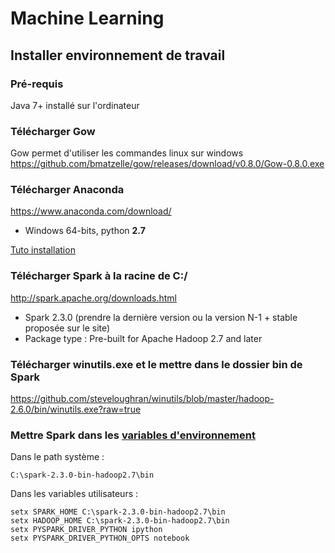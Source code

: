 # Machine Learning

## Installer environnement de travail

### Pré-requis 
Java 7+ installé sur l'ordinateur

### Télécharger Gow
Gow permet d'utiliser les commandes linux sur windows
https://github.com/bmatzelle/gow/releases/download/v0.8.0/Gow-0.8.0.exe

### Télécharger Anaconda 
https://www.anaconda.com/download/ 

- Windows 64-bits, python **2.7**

[Tuto installation](https://medium.com/@GalarnykMichael/install-python-on-windows-anaconda-c63c7c3d1444)

### Télécharger Spark à la racine de C:/
http://spark.apache.org/downloads.html 
- Spark 2.3.0 (prendre la dernière version ou la version N-1 + stable proposée sur le site)
- Package type : Pre-built for Apache Hadoop 2.7 and later

### Télécharger winutils.exe et le mettre dans le dossier bin de Spark
https://github.com/steveloughran/winutils/blob/master/hadoop-2.6.0/bin/winutils.exe?raw=true

### Mettre Spark dans les [variables d'environnement](https://ss64.com/nt/set.html)
Dans le path système : 
```
C:\spark-2.3.0-bin-hadoop2.7\bin
```

Dans les variables utilisateurs :
```
setx SPARK_HOME C:\spark-2.3.0-bin-hadoop2.7\bin
setx HADOOP_HOME C:\spark-2.3.0-bin-hadoop2.7\bin
setx PYSPARK_DRIVER_PYTHON ipython
setx PYSPARK_DRIVER_PYTHON_OPTS notebook
```
